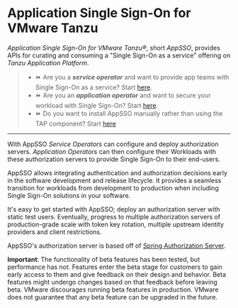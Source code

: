 # Application Single Sign-On for VMware Tanzu

_Application Single Sign-On for VMware Tanzu®_, short _AppSSO_, provides APIs for curating and consuming a "Single
Sign-On as a service" offering on _Tanzu Application Platform_.

> * ⏩ Are you a _**service operator**_ and want to provide app teams with Single Sign-On as a service?
    Start [here](https://docs-staging.vmware.com/en/Application-Single-Sign-On-for-VMware-Tanzu/1.0.0-beta/appsso-1.0.0-beta/GUID-service-operators-index.html).
> * ⏩ Are you an _**application operator**_ and want to secure your workload with Single Sign-On?
    Start [here](https://docs-staging.vmware.com/en/Application-Single-Sign-On-for-VMware-Tanzu/1.0.0-beta/appsso-1.0.0-beta/GUID-app-operators-index.html).
> * ⏩ Do you want to install AppSSO manually rather than using the TAP component?
    Start [here](https://docs-staging.vmware.com/en/Application-Single-Sign-On-for-VMware-Tanzu/1.0.0-beta/appsso-1.0.0-beta/GUID-platform-operators-index.html)

---

With AppSSO _Service Operators_ can configure and deploy authorization servers. _Application Operators_ can then
configure their Workloads with these authorization servers to provide Single Sign-On to their end-users.

AppSSO allows integrating authentication and authorization decisions early in the software development and release
lifecycle. It provides a seamless transition for workloads from development to production when including Single Sign-On
solutions in your software.

It's easy to get started with AppSSO; deploy an authorization server with static test users. Eventually, progress to
multiple authorization servers of production-grade scale with token key rotation, multiple upstream identity providers
and client restrictions.

AppSSO's authorization server is based off
of [Spring Authorization Server](https://github.com/spring-projects/spring-authorization-server).

**Important**: The functionality of beta features has been tested, but performance has not. Features enter the beta
stage for customers to gain early access to them and give feedback on their design and behavior. Beta features might
undergo changes based on that feedback before leaving beta. VMware discourages running beta features in production.
VMware does not guarantee that any beta feature can be upgraded in the future.
